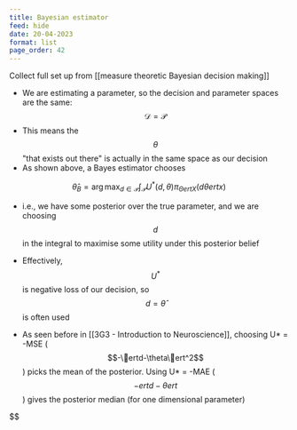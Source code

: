 ```yaml
---
title: Bayesian estimator
feed: hide
date: 20-04-2023
format: list
page_order: 42
---
```



Collect full set up from [[measure theoretic Bayesian decision making]]

- We are estimating a parameter, so the decision and parameter spaces are the same: $$\mathcal D = \mathcal P$$
- This means the $$\theta$$ "that exists out there" is actually in the same space as our decision
- As shown above, a Bayes estimator chooses 

$$\hat \theta_B = \arg\max_{d\in\mathcal P} \int_\mathcal P U^*(d, \theta)\pi_{\Theta ert X}(d\theta ert x)$$


- i.e., we have some posterior over the true parameter, and we are choosing $$d$$ in the integral to maximise some utility under this posterior belief
- Effectively, $$U^*$$ is negative loss of our decision, so $$d=\hat\theta$$ is often used

- As seen before in [[3G3 - Introduction to Neuroscience]], choosing U* = -MSE ($$-\ertd-\theta\ert^2$$) picks the mean of the posterior. Using U* = -MAE ($$-ertd-\thetaert$$) gives the posterior median (for one dimensional parameter)


$$